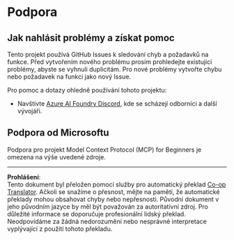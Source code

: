 <!--
CO_OP_TRANSLATOR_METADATA:
{
  "original_hash": "368870f8ab79f903ad80b6a985829516",
  "translation_date": "2025-09-18T15:35:40+00:00",
  "source_file": "SUPPORT.md",
  "language_code": "cs"
}
-->
# Podpora

## Jak nahlásit problémy a získat pomoc  

Tento projekt používá GitHub Issues k sledování chyb a požadavků na funkce. Před vytvořením nového problému prosím prohledejte existující problémy, abyste se vyhnuli duplicitám. Pro nové problémy vytvořte chybu nebo požadavek na funkci jako nový Issue.

Pro pomoc a dotazy ohledně používání tohoto projektu:
- Navštivte [Azure AI Foundry Discord](https://discord.com/invite/ByRwuEEgH4), kde se scházejí odborníci a další vývojáři.

## Podpora od Microsoftu  

Podpora pro projekt Model Context Protocol (MCP) for Beginners je omezena na výše uvedené zdroje.

---

**Prohlášení**:  
Tento dokument byl přeložen pomocí služby pro automatický překlad [Co-op Translator](https://github.com/Azure/co-op-translator). Ačkoli se snažíme o přesnost, mějte na paměti, že automatické překlady mohou obsahovat chyby nebo nepřesnosti. Původní dokument v jeho původním jazyce by měl být považován za autoritativní zdroj. Pro důležité informace se doporučuje profesionální lidský překlad. Neodpovídáme za žádná nedorozumění nebo nesprávné interpretace vyplývající z použití tohoto překladu.